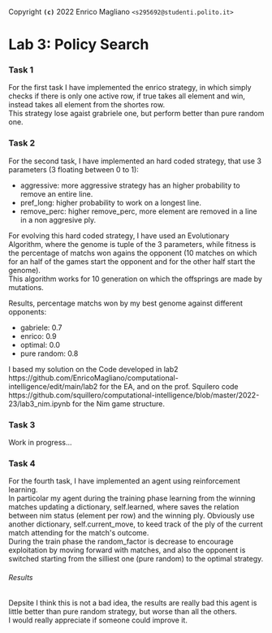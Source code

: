 
Copyright **`(c)`** 2022 Enrico Magliano `<s295692@studenti.polito.it>`
# Lab 3: Policy Search

<h3>Task 1</h3>
<p>
  For the first task I have implemented the enrico strategy, in which simply checks if there is only one active row, if true takes all element and win, instead takes all element from the shortes row.<br/>
  This strategy lose agaist grabriele one, but perform better than pure random one.
</p>
<h3>Task 2</h3>
For the second task, I have implemented an hard coded strategy, that use 3 parameters (3 floating between 0 to 1):
<ul>
  <li>aggressive: more aggressive strategy has an higher probability to remove an entire line.</li>
  <li>pref_long: higher probability to work on a longest line.</li>
  <li>remove_perc: higher remove_perc, more element are removed in a line in a non aggresive ply.</li>
</ul>
<p>
   For evolving this hard coded strategy, I have used an Evolutionary Algorithm, where the genome is tuple of the 3 parameters, while fitness is the percentage of matchs won agains the opponent  (10 matches on which for an half of the games start the opponent and for the other half start the genome).</br>
   This algorithm works for 10 generation on which the offsprings are made by mutations.
</p>
<p>
  Results, percentage matchs won by my best genome against different opponents:
  <ul>
  <li>gabriele: 0.7</li>
    <li>enrico: 0.9</li>
    <li>optimal: 0.0</li>
    <li>pure random: 0.8</li>
  </ul>
  
</p>
<p>
 I based my solution on the Code developed in lab2 https://github.com/EnricoMagliano/computational-intelligence/edit/main/lab2 for the EA, and on the prof. Squilero code https://github.com/squillero/computational-intelligence/blob/master/2022-23/lab3_nim.ipynb for the Nim game structure.
</p>

<h3>Task 3</h3>
<p>
Work in progress...
</p>
<h3>Task 4</h3>
<p>
For the fourth task, I have implemented an agent using reinforcement learning.</br>
In particolar my agent during the training phase learning from the winning matches updating a dictionary, self.learned, where saves the relation between nim status (element per row) and the winning ply. 
Obviously use another dictionary, self.current_move, to keed track of the ply of the current match attending for the match's outcome.</br>
During the train phase the random_factor is decrease to encourage exploitation by moving forward with matches, and also the opponent is switched starting from the silliest one (pure random) to the optimal strategy.</br>
</p>
<h6>Results</h6>
<p> 
Depsite I think this is not a bad idea, the results are really bad this agent is little better than pure random strategy, but worse than all the others.</br>
I would really appreciate if someone could improve it.
</p>



